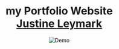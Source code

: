 <h1 align="center">
my Portfolio Website <br/><a href="https://cadilo0007.github.io/portfolio2/" target="_blank">Justine Leymark</a>
</h1>
<div align="center">
  <img alt="Demo" src="/portfolio1/src/assets/profile5.jpg" />
</div>
